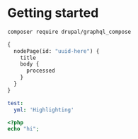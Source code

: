 # Getting started

```bash
composer require drupal/graphql_compose
```

```graphql
{
  nodePage(id: "uuid-here") {
    title
    body {
      processed
    }
  }
}
```

```yml
test:
  yml: 'Highlighting'
```

```php
<?php
echo "hi";
```
